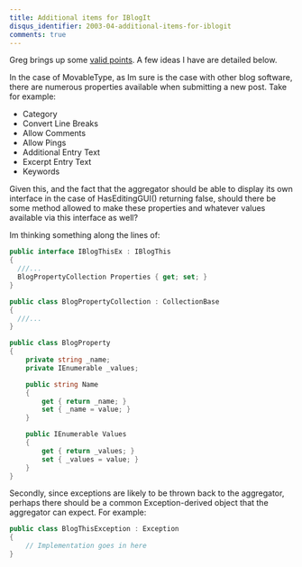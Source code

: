 ```yaml
---
title: Additional items for IBlogIt
disqus_identifier: 2003-04-additional-items-for-iblogit
comments: true
---
```


Greg brings up some [valid points][1]. A few ideas I have are detailed below.

In the case of MovableType, as Im sure is the case with other blog software, there are numerous properties available when submitting a new post. Take for example:

* Category
* Convert Line Breaks
* Allow Comments
* Allow Pings
* Additional Entry Text
* Excerpt Entry Text
* Keywords

Given this, and the fact that the aggregator should be able to display its own interface in the case of HasEditingGUI() returning false, should there be some method allowed to make these properties and whatever values available via this interface as well?

Im thinking something along the lines of:

``` csharp
public interface IBlogThisEx : IBlogThis
{
  ///...
  BlogPropertyCollection Properties { get; set; }
}

public class BlogPropertyCollection : CollectionBase
{
  ///...
}

public class BlogProperty
{
    private string _name;
    private IEnumerable _values;

    public string Name
    {
        get { return _name; }
        set { _name = value; }
    }

    public IEnumerable Values
    {
        get { return _values; }
        set { _values = value; }
    }
}
```

Secondly, since exceptions are likely to be thrown back to the aggregator, perhaps there should be a common Exception-derived object that the aggregator can expect. For example:

``` csharp
public class BlogThisException : Exception
{
    // Implementation goes in here
}
```

[1]:http://www.rassoc.com/gregr/weblog/archive.aspx?post=578
